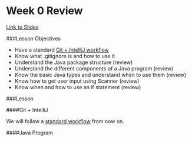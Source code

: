 # Week 0 Review

[Link to Slides](http://slides.com/alexandraqin/ac0307-lesson)

###Lesson Objectives

* Have a standard [Git + IntelliJ workflow](https://gist.github.com/noidontdig/fb11060af19159d040f8)
* Know what .gitignore is and how to use it
* Understand the Java package structure (review)
* Understand the different components of a Java program (review)
* Know the basic Java types and understand when to use them (review)
* Know how to get user input using Scanner (review)
* Know when and how to use an if statement (review)

###Lesson

####Git + IntelliJ

We will follow a [standard workflow](https://gist.github.com/noidontdig/fb11060af19159d040f8) from now on.

####Java Program

